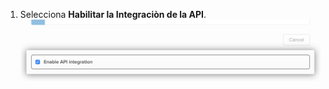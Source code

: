 1. Selecciona **Habilitar la Integraciòn de la API**. ![Casilla "Habilitar la integración de la API" para la aplicación de Okta](/assets/images/help/saml/okta-enable-api-integration.png)